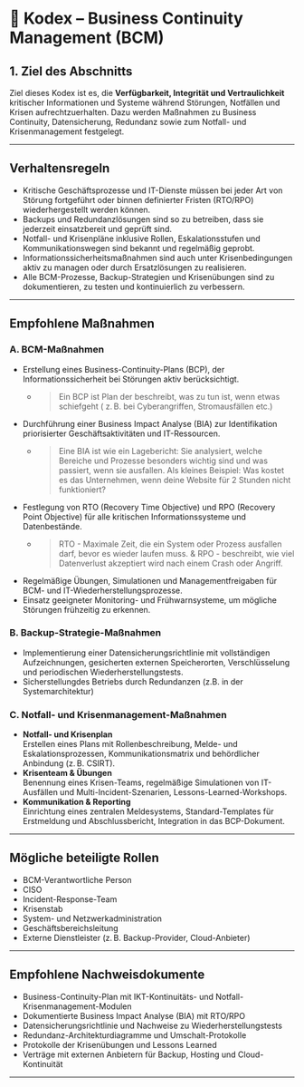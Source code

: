 # 📘 Kodex – Business Continuity Management (BCM)

## 1. Ziel des Abschnitts  
Ziel dieses Kodex ist es, die **Verfügbarkeit, Integrität und Vertraulichkeit** kritischer Informationen und Systeme während Störungen, Notfällen und Krisen aufrechtzuerhalten. Dazu werden Maßnahmen zu Business Continuity, Datensicherung, Redundanz sowie zum Notfall- und Krisenmanagement festgelegt.

---

## Verhaltensregeln

- Kritische Geschäftsprozesse und IT-Dienste müssen bei jeder Art von Störung fortgeführt oder binnen definierter Fristen (RTO/RPO) wiederhergestellt werden können.
- Backups und Redundanzlösungen sind so zu betreiben, dass sie jederzeit einsatzbereit und geprüft sind.
- Notfall- und Krisenpläne inklusive Rollen, Eskalationsstufen und Kommunikationswegen sind bekannt und regelmäßig geprobt.
- Informationssicherheitsmaßnahmen sind auch unter Krisenbedingungen aktiv zu managen oder durch Ersatzlösungen zu realisieren.
- Alle BCM-Prozesse, Backup-Strategien und Krisenübungen sind zu dokumentieren, zu testen und kontinuierlich zu verbessern.

---

## Empfohlene Maßnahmen

### A. BCM-Maßnahmen  
- Erstellung eines Business-Continuity-Plans (BCP), der Informationssicherheit bei Störungen aktiv berücksichtigt.
  - > Ein BCP ist Plan der beschreibt, was zu tun ist, wenn etwas schiefgeht ( z. B. bei Cyberangriffen, Stromausfällen etc.)
- Durchführung einer Business Impact Analyse (BIA) zur Identifikation priorisierter Geschäftsaktivitäten und IT-Ressourcen.
  - > Eine BIA ist wie ein Lagebericht: Sie analysiert, welche Bereiche und Prozesse besonders wichtig sind und was passiert, wenn sie ausfallen. Als kleines Beispiel: Was kostet es das Unternehmen, wenn deine Website für 2 Stunden nicht funktioniert?
- Festlegung von RTO (Recovery Time Objective) und RPO (Recovery Point Objective) für alle kritischen Informationssysteme und Datenbestände.
  - > RTO - Maximale Zeit, die ein System oder Prozess ausfallen darf, bevor es wieder laufen muss. & RPO - beschreibt, wie viel Datenverlust akzeptiert wird nach einem Crash oder Angriff.
- Regelmäßige Übungen, Simulationen und Managementfreigaben für BCM- und IT-Wiederherstellungsprozesse.
- Einsatz geeigneter Monitoring- und Frühwarnsysteme, um mögliche Störungen frühzeitig zu erkennen.

### B. Backup-Strategie-Maßnahmen  
- Implementierung einer Datensicherungsrichtlinie mit vollständigen Aufzeichnungen, gesicherten externen Speicherorten, Verschlüsselung und periodischen Wiederherstellungstests.
- Sicherstellungdes Betriebs durch Redundanzen (z.B. in der Systemarchitektur)

### C. Notfall- und Krisenmanagement-Maßnahmen  
- **Notfall- und Krisenplan**  
  Erstellen eines Plans mit Rollenbeschreibung, Melde- und Eskalationsprozessen, Kommunikationsmatrix und behördlicher Anbindung (z. B. CSIRT).
- **Krisenteam & Übungen**  
  Benennung eines Krisen-Teams, regelmäßige Simulationen von IT-Ausfällen und Multi-Incident-Szenarien, Lessons-Learned-Workshops.
- **Kommunikation & Reporting**  
  Einrichtung eines zentralen Meldesystems, Standard-Templates für Erstmeldung und Abschlussbericht, Integration in das BCP-Dokument.

---

## Mögliche beteiligte Rollen

- BCM-Verantwortliche Person
- CISO
- Incident-Response-Team
- Krisenstab
- System- und Netzwerkadministration  
- Geschäftsbereichsleitung
- Externe Dienstleister (z. B. Backup-Provider, Cloud-Anbieter)

---

## Empfohlene Nachweisdokumente

- Business-Continuity-Plan mit IKT-Kontinuitäts- und Notfall-Krisenmanagement-Modulen  
- Dokumentierte Business Impact Analyse (BIA) mit RTO/RPO  
- Datensicherungsrichtlinie und Nachweise zu Wiederherstellungstests  
- Redundanz-Architekturdiagramme und Umschalt-Protokolle  
- Protokolle der Krisenübungen und Lessons Learned  
- Verträge mit externen Anbietern für Backup, Hosting und Cloud-Kontinuität

---
